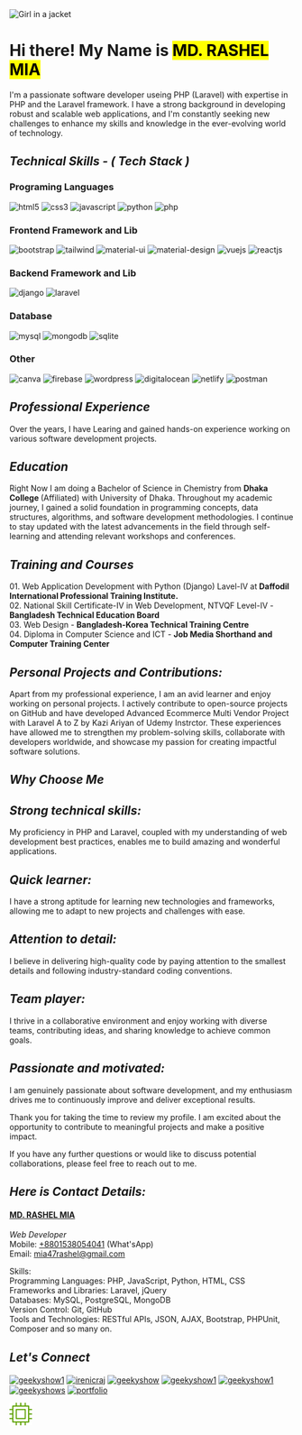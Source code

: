 <!-- <img height="302px" width="100%" src='https://drscdn.500px.org/photo/1070307882/m%3D900/v2?sig=7207434b6c474655363fd40fe24f405bc4a3c69146a5f6e7a51c9a52d68cee3f' alt='PHOTO FOR GITHUB by MD. RASHEL MIA on 500px.com' /> -->
<img  src="https://sumonforajy.com/wp-content/uploads/2023/05/PHOTO-FOR-GITHUB.jpeg" alt="Girl in a jacket" width="100%" height="280px">

<h1>Hi there! My Name is <mark>MD. RASHEL MIA</mark></h1>
I'm a passionate software developer useing PHP (Laravel) with expertise in PHP and the Laravel framework. I have a strong background in developing robust and scalable web applications, and I'm constantly seeking new challenges to enhance my skills and knowledge in the ever-evolving world of technology.

<h2> <i>Technical Skills - ( Tech Stack )</i></h2>

<!----------------------------------- Tech Stack Section ------------------------------------>
<h3> Programing Languages</h3>
<p>
    <img src="https://img.shields.io/badge/HTML5-E34F26?style=for-the-badge&logo=html5&logoColor=white" alt="html5" />
    <img src="https://img.shields.io/badge/CSS3-1572B6?style=for-the-badge&logo=css3&logoColor=white" alt="css3" />
    <img src="https://img.shields.io/badge/JavaScript-323330?style=for-the-badge&logo=javascript&logoColor=F7DF1E" alt="javascript" />
    <img src="https://img.shields.io/badge/Python-FFD43B?style=for-the-badge&logo=python&logoColor=blue" alt="python" />
    <img src="https://img.shields.io/badge/PHP-777BB4?style=for-the-badge&logo=php&logoColor=white" alt="php" />
</p>
<h3>Frontend Framework and Lib</h3>
<p>
    <img src="https://img.shields.io/badge/Bootstrap-563D7C?style=for-the-badge&logo=bootstrap&logoColor=white" alt="bootstrap" />
    <img src="https://img.shields.io/badge/Tailwind_CSS-38B2AC?style=for-the-badge&logo=tailwind-css&logoColor=white" alt="tailwind" />
    <img src="https://img.shields.io/badge/Material%20UI-007FFF?style=for-the-badge&logo=mui&logoColor=white" alt="material-ui" />
    <img src="https://img.shields.io/badge/material%20design-757575?style=for-the-badge&logo=material%20design&logoColor=white" alt="material-design" />
    <img src="https://img.shields.io/badge/Vue.js-35495E?style=for-the-badge&logo=vuedotjs&logoColor=4FC08D" alt="vuejs" />
    <img src="https://img.shields.io/badge/React JS-20232A?style=for-the-badge&logo=react&logoColor=61DAFB" alt="reactjs" />
    
</p>
<h3>Backend Framework and Lib</h3>
<p>
    <img src="https://img.shields.io/badge/Django-092E20?style=for-the-badge&logo=django&logoColor=green" alt="django" />
    <img src="https://img.shields.io/badge/Laravel-FF2D20?style=for-the-badge&logo=laravel&logoColor=white" alt="laravel" /> 
</p>
<h3>Database</h3>
<p>
    <img src="https://img.shields.io/badge/MySQL-005C84?style=for-the-badge&logo=mysql&logoColor=white" alt="mysql" />
    <img src="https://img.shields.io/badge/MongoDB-4EA94B?style=for-the-badge&logo=mongodb&logoColor=white" alt="mongodb" />
    <img src="https://img.shields.io/badge/SQLite-07405E?style=for-the-badge&logo=sqlite&logoColor=white" alt="sqlite" />
</p>
<h3>Other</h3>
<p>
    <img src="https://img.shields.io/badge/Canva-%2300C4CC.svg?&style=for-the-badge&logo=Canva&logoColor=white" alt="canva" />
    <img src="https://img.shields.io/badge/firebase-ffca28?style=for-the-badge&logo=firebase&logoColor=black" alt="firebase" />
    <img src="https://img.shields.io/badge/Wordpress-21759B?style=for-the-badge&logo=wordpress&logoColor=white" alt="wordpress" />
    <img src="https://img.shields.io/badge/Digital_Ocean-0080FF?style=for-the-badge&logo=DigitalOcean&logoColor=white" alt="digitalocean" />
    <img src="https://img.shields.io/badge/Netlify-00C7B7?style=for-the-badge&logo=netlify&logoColor=white" alt="netlify" />
    <img src="https://img.shields.io/badge/Postman-FF6C37?style=for-the-badge&logo=Postman&logoColor=white" alt="postman" />
</p>

<!-- Programming Languages: PHP, JavaScript, Python, HTML, CSS
Frameworks and Libraries: Laravel, jQuery
Databases: MySQL, PostgreSQL, MongoDB
Version Control: Git, GitHub
Tools and Technologies: RESTful APIs, JSON, AJAX, Bootstrap, PHPUnit, Composer -->

<h2> <i>Professional Experience</i></h2>

Over the years, I have Learing and  gained hands-on experience working on various software development projects.

<h2> <i>Education</i></h2>
Right Now I am doing  a Bachelor of Science in Chemistry from <b> Dhaka College </b> (Affiliated) with University of Dhaka. Throughout my academic journey, I gained a solid foundation in programming concepts, data structures, algorithms, and software development methodologies. I continue to stay updated with the latest advancements in the field through self-learning and attending relevant workshops and conferences.

<h2> <i>Training and Courses</i></h2>
01. Web Application Development with Python (Django) Lavel-IV at<b> Daffodil International Professional Training Institute.</b> <br/>
02. National Skill Certificate-IV in Web Development, NTVQF Level-IV -  <b>Bangladesh Technical Education Board  </b> <br/>
03. Web Design -  <b> Bangladesh-Korea Technical Training Centre  </b>  <br/>
04. Diploma in Computer Science and ICT -  <b> Job Media Shorthand and Computer Training Center  </b>

<h2> <i>Personal Projects and Contributions:</i></h2>
Apart from my professional experience, I am an avid learner and enjoy working on personal projects. I actively contribute to open-source projects on GitHub and have developed Advanced Ecommerce Multi Vendor Project  with Laravel A to Z by Kazi Ariyan of Udemy Instrctor. 
These experiences have allowed me to strengthen my problem-solving skills, collaborate with developers worldwide, and showcase my passion for creating impactful software solutions.

<h2> <i>Why Choose Me</i></h2>
<h2> <i>Strong technical skills: </i></h2>
My proficiency in PHP and Laravel, coupled with my understanding of web development best practices, enables me to build amazing and wonderful applications.

<h2> <i>Quick learner: </i></h2>
I have a strong aptitude for learning new technologies and frameworks, allowing me to adapt to new projects and challenges with ease.

<h2> <i>Attention to detail: </i></h2>
I believe in delivering high-quality code by paying attention to the smallest details and following industry-standard coding conventions.

<h2> <i>Team player: </i></h2>
I thrive in a collaborative environment and enjoy working with diverse teams, contributing ideas, and sharing knowledge to achieve common goals.

<h2> <i>Passionate and motivated: </i></h2>
I am genuinely passionate about software development, and my enthusiasm drives me to continuously improve and deliver exceptional results.

Thank you for taking the time to review my profile. I am excited about the opportunity to contribute to meaningful projects and make a positive impact. 

If you have any further questions or would like to discuss potential collaborations, please feel free to reach out to me.

<h2> <i>Here is Contact Details: </i></h2>
<h4> <u>MD. RASHEL MIA</u> </H4>
<i>Web Developer</i> <br>
Mobile: <a href="tel:8801538054041">+8801538054041</a> (What'sApp)<br>
Email: <a href="mailto:mia47rashel@gmail.com">mia47rashel@gmail.com</a>
 </br>

Skills: <br>
Programming Languages: PHP, JavaScript, Python, HTML, CSS </br>
Frameworks and Libraries: Laravel, jQuery </br>
Databases: MySQL, PostgreSQL, MongoDB </br>
Version Control: Git, GitHub </br>
Tools and Technologies: RESTful APIs, JSON, AJAX, Bootstrap, PHPUnit, Composer and so many on. </br>

<!----------------------------------- Social Media Links Section ------------------------------------>

<h2><i>Let's Connect</i></h2>
<p align="left" >
   <a href="https://twitter.com/MdArgentum" target="blank"><img align="center" src="https://raw.githubusercontent.com/rahuldkjain/github-profile-readme-generator/master/src/images/icons/Social/twitter.svg" alt="geekyshow1" height="30" width="40" /></a>
  <a href="https://linkedin.com/in/MdArgentum" target="blank"><img align="center" src="https://raw.githubusercontent.com/rahuldkjain/github-profile-readme-generator/master/src/images/icons/Social/linked-in-alt.svg" alt="irenicraj" height="30" width="40" /></a>
  <a href="https://www.facebook.com/MD.RASHELMIA" target="blank"><img align="center" src="https://raw.githubusercontent.com/rahuldkjain/github-profile-readme-generator/master/src/images/icons/Social/facebook.svg" alt="geekyshow" height="30" width="40" /></a>
  <a href="https://instagram.com/MdArgentum" target="blank"><img align="center" src="https://raw.githubusercontent.com/rahuldkjain/github-profile-readme-generator/master/src/images/icons/Social/instagram.svg" alt="geekyshow1" height="30" width="40" /></a>
  <a href="#" target="blank"><img align="center" src="https://raw.githubusercontent.com/rahuldkjain/github-profile-readme-generator/master/src/images/icons/Social/youtube.svg" alt="geekyshow1" height="30" width="40" /></a>
  <a href="#" target="blank"><img align="center" src="https://cdn1.iconfinder.com/data/icons/social-media-vol-3/24/_wordpress-512.png" alt="geekyshows" height="30" width="30" /></a>
  <a href="#" target="blank"><img align="center" src="https://cdn3.iconfinder.com/data/icons/social-media-2068/64/_p-512.png" alt="portfolio" height="30" width="30" /></a>
</p>


<a href='https://docs.github.com/en/developers'><img src='https://raw.githubusercontent.com/acervenky/animated-github-badges/master/assets/devbadge.gif' width='40' height='40'></a> 
  


